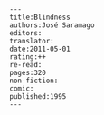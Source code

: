 
    ---
    title:Blindness
    authors:José Saramago
    editors:
    translator:
    date:2011-05-01
    rating:++
    re-read:
    pages:320
    non-fiction:
    comic:
    published:1995
    ---

    